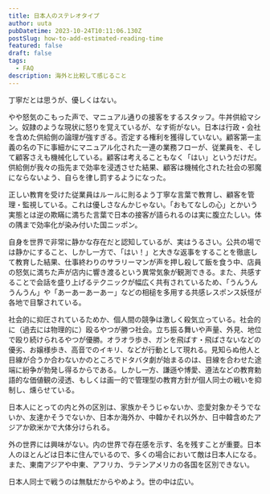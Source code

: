 ```yaml
---
title: 日本人のステレオタイプ
author: uuta
pubDatetime: 2023-10-24T10:11:06.130Z
postSlug: how-to-add-estimated-reading-time
featured: false
draft: false
tags:
  - FAQ
description: 海外と比較して感じること
---
```


丁寧だとは思うが、優しくはない。

やや怒気のこもった声で、マニュアル通りの接客をするスタッフ。牛丼供給マシン。奴隷のような現状に怒りを覚えているが、なす術がない。日本は行政・会社を含めた供給側の論理が強すぎる。否定する権利を獲得していない。顧客第一主義の名の下に事細かにマニュアル化された一連の業務フローが、従業員を、そして顧客さえも機械化している。顧客は考えることもなく「はい」というだけだ。供給側が我々の指先まで効率を浸透させた結果、顧客は機械化された社会の邪魔にならないよう、自らを律し罰するようになった。

正しい教育を受けた従業員はルールに則るよう丁寧な言葉で教育し、顧客を管理・監視している。これは優しさなんかじゃない。「おもてなしの心」とかいう実態とは逆の欺瞞に満ちた言葉で日本の接客が語られるのは実に腹立たしい。体の隅まで効率化が染み付いた国ニッポン。

自身を世界で非常に静かな存在だと認知しているが、実はうるさい。公共の場では静かにすること、しかし一方で、「はい！」と大きな返事をすることを徹底して教育した結果、仕事終わりのサラリーマンが声を押し殺して飯を食う中、店員の怒気に満ちた声が店内に響き渡るという異常気象が観測できる。また、共感することで会話を盛り上げるテクニックが幅広く共有されているため、「うんうんうんうん」や「あーあーあーあー」などの相槌を多用する共感レスポンス妖怪が各地で目撃されている。

社会的に抑圧されているためか、個人間の競争は激しく殺気立っている。社会的に（過去には物理的に）殴るやつが勝つ社会。立ち振る舞いや声量、外見、地位で殴り続けられるやつが優勝。オラオラ歩き、ガンを飛ばす・飛ばさないなどの優劣、お嬢様歩き、高音でのイキリ、などが行動として現れる。見知らぬ他人と目線が合うか合わないかのところでドタバタ劇が始まるのは、目線を合わせた途端に紛争が勃発し得るからである。しかし一方、謙遜や博愛、遵法などの教育勅語的な価値観の浸透、もしくは画一的で管理型の教育方針が個人同士の戦いを抑制し、燻らせている。

日本人にとっての内と外の区別は、家族かそうじゃないか、恋愛対象かそうでないか、友達かそうでないか、日本か海外か、中韓かそれ以外か、日中韓含めたアジアか欧米かで大体分けられる。

外の世界には興味がない。内の世界で存在感を示す、名を残すことが重要。日本人のほとんどは日本に住んでいるので、多くの場合において敵は日本人になる。また、東南アジアや中東、アフリカ、ラテンアメリカの各国を区別できない。

日本人同士で戦うのは無駄だからやめよう。世の中は広い。
